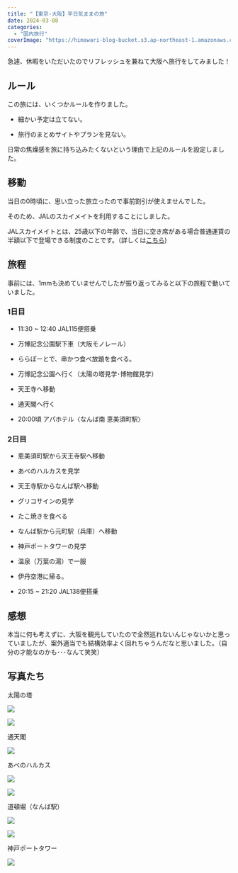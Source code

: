 ```yaml
---
title: "【東京-大阪】平日気ままの旅"
date: 2024-03-08
categories: 
  - "国内旅行"
coverImage: "https://himawari-blog-bucket.s3.ap-northeast-1.amazonaws.com/posts/images/IMG_5423-1-768x1024-1.jpeg"
---
```


急遽、休暇をいただいたのでリフレッシュを兼ねて大阪へ旅行をしてみました！

## ルール

この旅には、いくつかルールを作りました。

- 細かい予定は立てない。

- 旅行のまとめサイトやプランを見ない。

日常の焦燥感を旅に持ち込みたくないという理由で上記のルールを設定しました。

## 移動

当日の0時頃に、思い立った旅立ったので事前割引が使えませんでした。

そのため、JALのスカイメイトを利用することにしました。

JALスカイメイトとは、25歳以下の年齢で、当日に空き席がある場合普通運賃の半額以下で登場できる制度のことです。（詳しくは[こちら](https://www.jal.co.jp/jp/ja/dom/fare/skymate-fare/))

## 旅程

事前には、1mmも決めていませんでしたが振り返ってみると以下の旅程で動いていました。

### 1日目

- 11:30 ~ 12:40 JAL115便搭乗

- 万博記念公園駅下車（大阪モノレール）

- ららぽーとで、串かつ食べ放題を食べる。

- 万博記念公園へ行く（太陽の塔見学･博物館見学）

- 天王寺へ移動

- 通天閣へ行く

- 20:00頃 アパホテル〈なんば南 恵美須町駅〉

### 2日目

- 恵美須町駅から天王寺駅へ移動

- あべのハルカスを見学

- 天王寺駅からなんば駅へ移動

- グリコサインの見学

- たこ焼きを食べる

- なんば駅から元町駅（兵庫）へ移動

- 神戸ポートタワーの見学

- 温泉（万葉の湯）で一服

- 伊丹空港に帰る。

- 20:15 ~ 21:20 JAL138便搭乗

## 感想

本当に何も考えずに、大阪を観光していたので全然巡れないんじゃないかと思っていましたが、案外適当でも結構効率よく回れちゃうんだなと思いました。（自分の才能なのかも･･･なんて笑笑）

## 写真たち

太陽の塔

![](https://himawari-blog-bucket.s3.ap-northeast-1.amazonaws.com/posts/images/DSC01424-1024x576-1.jpg)

![](https://himawari-blog-bucket.s3.ap-northeast-1.amazonaws.com/posts/images/DSC01492-1024x576-1.jpg)

通天閣

![](https://himawari-blog-bucket.s3.ap-northeast-1.amazonaws.com/posts/images/IMG_5423-1-768x1024-1.jpeg)

あべのハルカス

![](https://himawari-blog-bucket.s3.ap-northeast-1.amazonaws.com/posts/images/DSC01591-1-576x1024-2.jpg)

![](https://himawari-blog-bucket.s3.ap-northeast-1.amazonaws.com/posts/images/DSC01627-1024x576-1.jpeg)

道頓堀（なんば駅）

![](https://himawari-blog-bucket.s3.ap-northeast-1.amazonaws.com/posts/images/DSC01644-576x1024-1.jpg)

![](https://himawari-blog-bucket.s3.ap-northeast-1.amazonaws.com/posts/images/DSC01648-1024x576-1.jpg)

神戸ポートタワー

![](https://himawari-blog-bucket.s3.ap-northeast-1.amazonaws.com/posts/images/DSC01723-1024x576-1.jpg)
